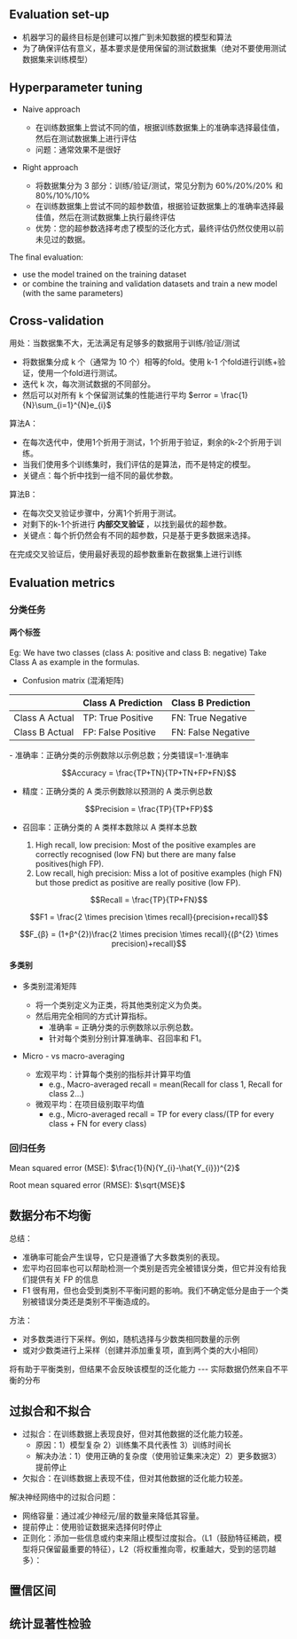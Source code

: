 ## Evaluation set-up

- 机器学习的最终目标是创建可以推广到未知数据的模型和算法
- 为了确保评估有意义，基本要求是使用保留的测试数据集（绝对不要使用测试数据集来训练模型）

## Hyperparameter tuning

- Naive approach
	- 在训练数据集上尝试不同的值，根据训练数据集上的准确率选择最佳值，然后在测试数据集上进行评估
	- 问题：通常效果不是很好

- Right approach
	- 将数据集分为 3 部分：训练/验证/测试，常见分割为 60%/20%/20% 和 80%/10%/10%
	- 在训练数据集上尝试不同的超参数值，根据验证数据集上的准确率选择最佳值，然后在测试数据集上执行最终评估
	- 优势：您的超参数选择考虑了模型的泛化方式，最终评估仍然仅使用以前未见过的数据。


The final evaluation:
- use the model trained on the training dataset
- or combine the training and validation datasets and train a new model (with the same parameters)

## Cross-validation

用处：当数据集不大，无法满足有足够多的数据用于训练/验证/测试


- 将数据集分成 k 个（通常为 10 个）相等的fold。使用 k-1 个fold进行训练+验证，使用一个fold进行测试。
- 迭代 k 次，每次测试数据的不同部分。
- 然后可以对所有 k 个保留测试集的性能进行平均  $error = \frac{1}{N}\sum_{i=1}^{N}e_{i}$

算法A：

- 在每次迭代中，使用1个折用于测试，1个折用于验证，剩余的k-2个折用于训练。
- 当我们使用多个训练集时，我们评估的是算法，而不是特定的模型。
- 关键点：每个折中找到一组不同的最优参数。

算法B：

- 在每次交叉验证步骤中，分离1个折用于测试。
- 对剩下的k-1个折进行 **内部交叉验证** ，以找到最优的超参数。
- 关键点：每个折仍然会有不同的超参数，只是基于更多数据来选择。

在完成交叉验证后，使用最好表现的超参数重新在数据集上进行训练

## Evaluation metrics

### 分类任务

#### 两个标签
Eg: We have two classes (class A: positive and class B: negative) Take Class A as example in the formulas.

- Confusion matrix (混淆矩阵)
<div class="center-table" markdown>

|             | Class A Prediction    | Class B Prediction |
|----------------|-------|------------|
|Class A Actual |TP: True Positive|FN: True Negative|
|Class B Actual|FP: False Positive|FN: False Negative|

</div>
 - 准确率：正确分类的示例数除以示例总数；分类错误=1-准确率

$$Accuracy = \frac{TP+TN}{TP+TN+FP+FN}$$

- 精度：正确分类的 A 类示例数除以预测的 A 类示例总数

$$Precision = \frac{TP}{TP+FP}$$

- 召回率：正确分类的 A 类样本数除以 A 类样本总数


	1. High recall, low precision: Most of the positive examples are correctly recognised (low FN) but there are many false positives(high FP).
	2. Low recall, high precision: Miss a lot of positive examples (high FN) but those predict as positive are really positive (low FP).

$$Recall = \frac{TP}{TP+FN}$$

$$F1 = \frac{2 \times precision \times recall}{precision+recall}$$

$$F_{β} = (1+β^{2})\frac{2 \times precision \times recall}{(β^{2} \times precision)+recall}$$

#### 多类别

- 多类别混淆矩阵
	- 将一个类别定义为正类，将其他类别定义为负类。
	- 然后用完全相同的方式计算指标。
		- 准确率 = 正确分类的示例数除以示例总数。
		- 针对每个类别分别计算准确率、召回率和 F1。

- Micro - vs macro-averaging
	- 宏观平均：计算每个类别的指标并计算平均值
		- e.g., Macro-averaged recall = mean(Recall for class 1, Recall for class 2...)
	- 微观平均：在项目级别取平均值
		- e.g., Micro-averaged recall = TP for every class/(TP for every class + FN for every class)

### 回归任务

Mean squared error (MSE): $\frac{1}{N}(Y_{i}-\hat{Y_{i}})^{2}$

Root mean squared error (RMSE): $\sqrt{MSE}$

## 数据分布不均衡

总结：

- 准确率可能会产生误导，它只是遵循了大多数类别的表现。
- 宏平均召回率也可以帮助检测一个类别是否完全被错误分类，但它并没有给我们提供有关 FP 的信息
- F1 很有用，但也会受到类别不平衡问题的影响。我们不确定低分是由于一个类别被错误分类还是类别不平衡造成的。

方法：

- 对多数类进行下采样。例如，随机选择与少数类相同数量的示例
- 或对少数类进行上采样（创建并添加重复项，直到两个类的大小相同）

将有助于平衡类别，但结果不会反映该模型的泛化能力 --- 实际数据仍然来自不平衡的分布

## 过拟合和不拟合

- 过拟合：在训练数据上表现良好，但对其他数据的泛化能力较差。
	- 原因：1）模型复杂 2）训练集不具代表性 3）训练时间长
	- 解决办法：1）使用正确的复杂度（使用验证集来决定）2）更多数据3）提前停止
- 欠拟合：在训练数据上表现不佳，但对其他数据的泛化能力较差。


解决神经网络中的过拟合问题：

- 网络容量：通过减少神经元/层的数量来降低其容量。 
- 提前停止：使用验证数据来选择何时停止 
- 正则化：添加一些信息或约束来阻止模型过度拟合。（L1（鼓励特征稀疏，模型将只保留最重要的特征），L2（将权重推向零，权重越大，受到的惩罚越多）：

## 置信区间

## 统计显著性检验

